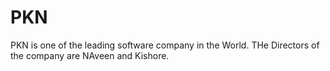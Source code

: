 # PKN

PKN is one of the leading software company in the World. THe Directors of the company are NAveen and Kishore.
